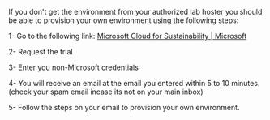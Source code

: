 If you don't get the environment from your authorized lab hoster you should be able to provision your own environment using the following steps:

1- Go to the following link: [Microsoft Cloud for Sustainability | Microsoft](https://www.microsoft.com/en-us/sustainability/cloud)

2- Request the trial

3- Enter you non-Microsoft credentials

4- You will receive an email at the email you entered within 5 to 10 minutes. (check your spam email incase its not on your main inbox)

5- Follow the steps on your email to provision your own environment.
